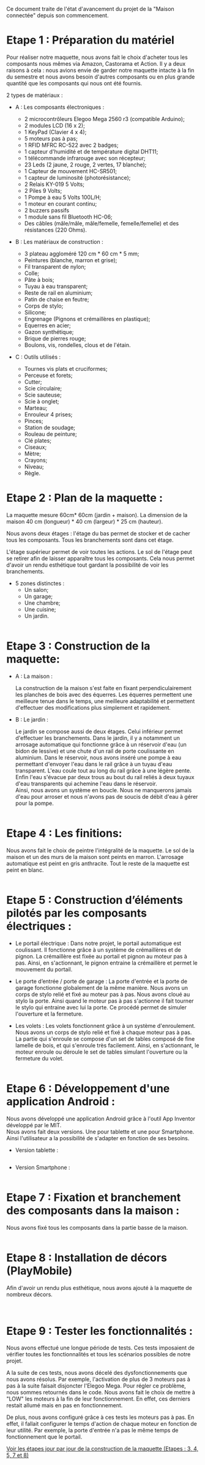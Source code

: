 Ce document traite de l'état d'avancement du projet de la "Maison connectée" depuis son commencement.

# Etape 1 : Préparation du matériel
	
Pour réaliser notre maquette, nous avons fait le choix d'acheter tous les composants nous mêmes via Amazon, Castorama et Action.  Il y a deux raisons à cela : nous avions envie de garder notre maquette intacte à la fin du semestre et nous avons besoin d'autres composants ou en plus grande quantité que les composants qui nous ont été fournis.

2 types de matériaux :  
	
- A : Les composants électroniques : 
	- 2 microcontrôleurs Elegoo Mega 2560 r3 (compatible Arduino);
	- 2 modules LCD (16 x 2);
	- 1 KeyPad (Clavier 4 x 4);
	- 5 moteurs pas à pas;
	- 1 RFID MFRC RC-522 avec 2 badges;
	- 1 capteur d'humidité et de température digital DHT11;
	- 1 télécommande infrarouge avec son récepteur;
	- 23 Leds (2 jaune, 2 rouge, 2 vertes, 17 blanche);
	- 1 Capteur de mouvement HC-SR501;
	- 1 capteur de luminosité (photorésistance);
	- 2 Relais KY-019 5 Volts;
	- 2 Piles 9 Volts;
	- 1 Pompe à eau 5 Volts 100L/H;
	- 1 moteur en courant continu;
	- 2 buzzers passifs
	- 1 module sans fil Bluetooth HC-06;
	- Des câbles (mâle/mâle, mâle/femelle, femelle/femelle) et des résistances (220 Ohms).
	
- B : Les matériaux de construction : 
	- 3 plateau aggloméré 120 cm * 60 cm * 5 mm;
	- Peintures (blanche, marron et grise);
	- Fil transparent de nylon;
	- Colle;
	- Pâte à bois;
	- Tuyau à eau transparent;
	- Reste de rail en aluminium;
	- Patin de chaise en feutre;
	- Corps de stylo;
	- Silicone;
	- Engrenage (Pignons et crémaillères en plastique);
	- Equerres en acier;
	- Gazon synthétique;
	- Brique de pierres rouge;
	- Boulons, vis, rondelles, clous et de l'étain.
	
- C : Outils utilisés : 
	- Tournes vis plats et cruciformes;
	- Perceuse et forets;
	- Cutter;
	- Scie circulaire;
	- Scie sauteuse; 
	- Scie à onglet;
	- Marteau;
	- Enrouleur 4 prises;
	- Pinces;
	- Station de soudage;
	- Rouleau de peinture;
	- Clé plates;
	- Ciseaux;
	- Mètre;
	- Crayons;
	- Niveau;
	- Règle.
	
# Etape 2 : Plan de la maquette :

La maquette mesure 60cm* 60cm (jardin + maison). La dimension de la maison 40 cm (longueur) * 40 cm (largeur) * 25 cm (hauteur).   

Nous avons deux étages : l'étage du bas permet de stocker et de cacher tous les composants. Tous les branchements sont dans cet étage.   

L'étage supérieur permet de voir toutes les actions. Le sol de l'étage peut se retirer afin de laisser apparaître tous les composants. Cela nous permet d'avoir un rendu esthétique tout gardant la possibilité de voir les branchements.   
	
- 5 zones distinctes : 
	- Un salon;
	- Un garage;
	- Une chambre;
	- Une cuisine;
	- Un jardin.
	
 <img src="./img/plan_maquette.jpg" alt=""/>

	
# Etape 3 : Construction de la maquette:

- A : La maison : 

	La construction de la maison s'est faite en fixant perpendiculairement les planches de bois avec des équerres. Les équerres permettent une meilleure tenue dans le temps, une meilleure adaptabilité et permettent d'effectuer des modifications plus simplement et rapidement. 
	
- B : Le jardin :

	Le jardin se compose aussi de deux étages. Celui inférieur permet d'effectuer les branchements. Dans le jardin, il y a notamment un arrosage automatique qui fonctionne grâce à un réservoir d'eau (un bidon de lessive) et une chute d'un rail de porte coulissante en aluminium. Dans le réservoir, nous avons inséré une pompe à eau permettant d'envoyer l'eau dans le rail grâce à un tuyau d'eau transparent. L'eau coule tout au long du rail grâce à une légère pente. Enfin l'eau s'évacue par deux trous au bout du rail reliés à deux tuyaux d'eau transparents qui achemine l'eau dans le réservoir.    
	Ainsi, nous avons un système en boucle. Nous ne manquerons jamais d'eau pour arroser et nous n'avons pas de soucis de débit d'eau à gérer pour la pompe.  
 
<img src="./img/img10.jpg" alt=""/>
    
# Etape 4 : Les finitions:  

Nous avons fait le choix de peintre l'intégralité de la maquette. Le sol de la maison et un des murs de la maison sont peints en marron. L'arrosage automatique est peint en gris anthracite. Tout le reste de la maquette est peint en blanc.  

  <img src="./img/img1.jpg" alt=""/>
  
# Etape 5 : Construction d’éléments pilotés par les composants électriques : 

- Le portail électrique :
	Dans notre projet, le portail automatique est coulissant. Il fonctionne grâce à un système de crémaillères et de pignon. La crémaillère est fixée au portail et pignon au moteur pas à pas. Ainsi, en s'actionnant, le pignon entraine la crémaillère et permet le mouvement du portail.  
	
- Le porte d’entrée / porte de garage : 
	La porte d'entrée et la porte de garage fonctionne globalement de la même manière. 
Nous avons un corps de stylo relié et fixé au moteur pas à pas. Nous avons cloué au stylo la porte. Ainsi quand le moteur pas à pas s'actionne il fait tourner le stylo qui entraine avec lui la porte. Ce procédé permet de simuler l'ouverture et la fermeture.
   
- Les volets : 
	Les volets fonctionnent grâce à un système d'enroulement. Nous avons un corps de stylo relié et fixé à chaque moteur pas à pas. La partie qui s'enroule se compose d'un set de tables composé de fine lamelle de bois, et qui s'enroule très facilement.
	Ainsi, en s'actionnant, le moteur enroule ou déroule le set de tables simulant l'ouverture ou la fermeture du volet.
	
 <img src="./img/img3.jpg" alt=""/>
 
# Etape 6 : Développement d'une application Android : 
	
Nous avons développé une application Android grâce à l'outil App Inventor développé par le MIT.  
Nous avons fait deux versions. Une pour tablette et une pour Smartphone. Ainsi l'utilisateur a la possibilité de s'adapter en fonction de ses besoins.

- Version tablette :

  <img src="./img/img4.png" alt=""/>
  
- Version Smartphone :

  <img src="./img/img9.png" alt=""/>
  
# Etape 7 : Fixation et branchement des composants dans la maison :

Nous avons fixé tous les composants dans la partie basse de la maison.

<img src="./img/img2.jpg" alt=""/>

# Etape 8 : Installation de décors (PlayMobile)

Afin d'avoir un rendu plus esthétique, nous avons ajouté à la maquette de nombreux décors.  

<img src="./img/construction9.png" alt=""/>

<img src="./img/construction11.png" alt=""/>


# Etape 9 : Tester les fonctionnalités :

Nous avons effectué une longue période de tests. Ces tests imposaient de vérifier toutes les fonctionnalités et tous les scénarios possibles de notre projet.   
	  
A la suite de ces tests, nous avons décelé des dysfonctionnements  que nous avons résolus. Par exemple, l'activation de plus de 3 moteurs pas à pas à la suite faisait disjoncter l'Elegoo Mega. Pour régler ce problème, nous sommes retournés dans le code. Nous avons fait le choix de mettre à "LOW" les moteurs à la fin de leur fonctionnement. En effet, ces derniers restait allumé mais en pas en fonctionnement.  

De plus, nous avons configuré grâce à ces tests les moteurs pas à pas. En effet, il fallait configurer le temps d'action de chaque moteur en fonction de leur utilité. Par exemple, la porte d'entrée n'a pas le même temps de fonctionnement que le portail. 

 [Voir les étapes jour par jour de la construction de la maquette (Etapes : 3, 4, 5, 7 et 8)](https://github.com/institut-galilee/2020-SmartHomeJA/blob/master/doc/construction_maquette.md)
